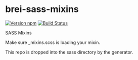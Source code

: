 # brei-sass-mixins

[![Version npm][version]](http://browsenpm.org/package/brei-sass-mixins)
[![Build Status](https://travis-ci.org/BarkleyREI/brei-sass-mixins.svg?branch=master)](https://travis-ci.org/BarkleyREI/brei-sass-mixins)

[version]: http://img.shields.io/npm/v/brei-sass-mixins.svg?style=flat-square

SASS Mixins

Make sure \_mixins.scss is loading your mixin.

This repo is dropped into the sass directory by the generator.
